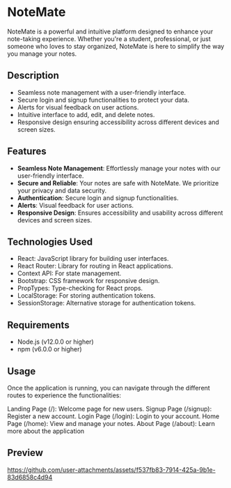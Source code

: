 # NoteMate

NoteMate is a powerful and intuitive platform designed to enhance your note-taking experience. Whether you're a student, professional, or just someone who loves to stay organized, NoteMate is here to simplify the way you manage your notes.

## Description

- Seamless note management with a user-friendly interface.
- Secure login and signup functionalities to protect your data.
- Alerts for visual feedback on user actions.
- Intuitive interface to add, edit, and delete notes.
- Responsive design ensuring accessibility across different devices and screen sizes.

## Features

- **Seamless Note Management**: Effortlessly manage your notes with our user-friendly interface.
- **Secure and Reliable**: Your notes are safe with NoteMate. We prioritize your privacy and data security.
- **Authentication**: Secure login and signup functionalities.
- **Alerts**: Visual feedback for user actions.
- **Responsive Design**: Ensures accessibility and usability across different devices and screen sizes.

## Technologies Used

- React: JavaScript library for building user interfaces.
- React Router: Library for routing in React applications.
- Context API: For state management.
- Bootstrap: CSS framework for responsive design.
- PropTypes: Type-checking for React props.
- LocalStorage: For storing authentication tokens.
- SessionStorage: Alternative storage for authentication tokens.

## Requirements

- Node.js (v12.0.0 or higher)
- npm (v6.0.0 or higher)

## Usage
Once the application is running, you can navigate through the different routes to experience the functionalities:

Landing Page (/): Welcome page for new users.
Signup Page (/signup): Register a new account.
Login Page (/login): Login to your account.
Home Page (/home): View and manage your notes.
About Page (/about): Learn more about the application

## Preview



https://github.com/user-attachments/assets/f537fb83-7914-425a-9b1e-83d6858c4d94


